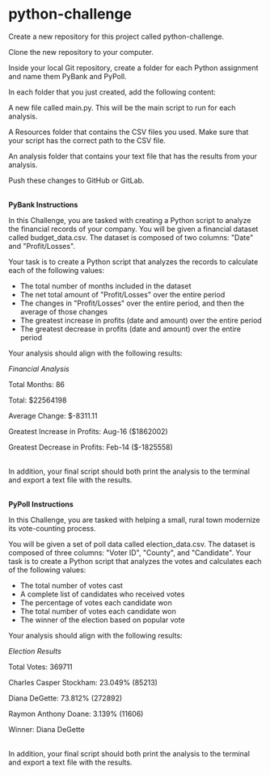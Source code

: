 # python-challenge

Create a new repository for this project called python-challenge.

Clone the new repository to your computer.

Inside your local Git repository, create a folder for each Python assignment and name them PyBank and PyPoll.

In each folder that you just created, add the following content:

A new file called main.py. This will be the main script to run for each analysis.

A Resources folder that contains the CSV files you used. Make sure that your script has the correct path to the CSV file.

An analysis folder that contains your text file that has the results from your analysis.

Push these changes to GitHub or GitLab.


<br><b>PyBank Instructions</b></br>

In this Challenge, you are tasked with creating a Python script to analyze the financial records of your company. You will be given a financial dataset called budget_data.csv. The dataset is composed of two columns: "Date" and "Profit/Losses".

Your task is to create a Python script that analyzes the records to calculate each of the following values:

- The total number of months included in the dataset
- The net total amount of "Profit/Losses" over the entire period
- The changes in "Profit/Losses" over the entire period, and then the average of those changes
- The greatest increase in profits (date and amount) over the entire period
- The greatest decrease in profits (date and amount) over the entire period

Your analysis should align with the following results:


<i>Financial Analysis</i>

Total Months: 86

Total: $22564198

Average Change: $-8311.11

Greatest Increase in Profits: Aug-16 ($1862002)

Greatest Decrease in Profits: Feb-14 ($-1825558)

<br>In addition, your final script should both print the analysis to the terminal and export a text file with the results.</br>


<br><b>PyPoll Instructions</b></br>


In this Challenge, you are tasked with helping a small, rural town modernize its vote-counting process.

You will be given a set of poll data called election_data.csv. The dataset is composed of three columns: "Voter ID", "County", and "Candidate". Your task is to create a Python script that analyzes the votes and calculates each of the following values:

- The total number of votes cast
- A complete list of candidates who received votes
- The percentage of votes each candidate won
- The total number of votes each candidate won
- The winner of the election based on popular vote

Your analysis should align with the following results:

<i>Election Results</i>

Total Votes: 369711

Charles Casper Stockham: 23.049% (85213)

Diana DeGette: 73.812% (272892)

Raymon Anthony Doane: 3.139% (11606)

Winner: Diana DeGette 


<br> In addition, your final script should both print the analysis to the terminal and export a text file with the results. </br>